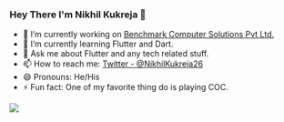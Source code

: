 ### Hey There I'm Nikhil Kukreja 👋



- 🔭 I’m currently working on <a href = 'https://www.benchmarksolution.com/'>Benchmark Computer Solutions Pvt Ltd.</a>
- 🌱 I’m currently learning Flutter and Dart.
- 💬 Ask me about Flutter and any tech related stuff.
- 📫 How to reach me: <a href = 'https://twitter.com/NikhilKukreja26'>Twitter - @NikhilKukreja26</a>
- 😄 Pronouns: He/His
- ⚡ Fun fact: One of my favorite thing do is playing COC.


<img src = 'https://github-readme-stats.vercel.app/api?username=nikhilkukreja26&&show_icons=true&title_color=ffffff&icon_color=bb2acf&text_color=daf7dc&bg_color=151515'>
